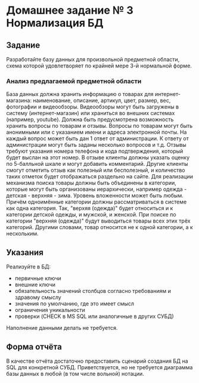 # Домашнее задание № 3 Нормализация БД

## Задание
Разработайте базу данных для произвольной предметной области, схема которой удовлетворяет по крайней мере 3-й нормальной форме.

### Анализ предлагаемой предметной области
База данных должна хранить информацию о товарах для интернет-магазина: наименование, описание, артикул, цвет, размер, вес,
фотографии и видеообзоры. Видеообзоры могут быть загружены в систему (интернет-магазин) или храниться во внешних системах
(например, youtube). Должна быть предусмотрена возможность хранить вопросы по товарам и отзывы.
Вопросы по товарам могут быть анонимными или с указанием имени и адреса электронной почты. На каждый вопрос может быть дан 1
ответ от администрации. К ответу от администрации могут быть заданы несколько вопросов и т.д.
Отзывы требуют указания номера телефона и кода подтверждения, который будет выслан на этот номер. В отзыве клиенты должны указать
оценку по 5-балльной шкале и могут добавить комментарий. Другие клиенты смогут отметить отзыв как полезный или бесполезный, и
количество таких отметок будет отображаться раздельно на сайте.
Для реализации механизма поиска товары должны быть объединены в категории, которые могут быть организованы иерархически,
например одежда - детская - верхняя - зима. Уровень вложенности может быть любым. Причём одноимённые категории должны
рассматриваться в системе как одна категория. Так, "верхяя (одежда)" будет относиться и к категории детской одежды, и мужской, и
женской. При поиске по категории "верхняя (одежда)" будут выводиться товары всех этих трёх категорий. Другими словами, товар
относится не к одной категории, а к нескольким.

## Указания
Реализуйте в БД:
- первичные ключи
- внешние ключи
- обязательность значений столбцов согласно требованиям и здравому смыслу
- значения по умолчанию, где это имеет смысл
- ограничения уникальности
- проверки (CHECK в MS SQL или аналогичные в других СУБД)

Наполнение данными делать не требуется.

## Форма отчёта
В качестве отчёта достаточно предоставить сценарий создания БД на SQL для конкретной СУБД. Приветствуется, но не требуется диаграмма
базы данных в любой (в том числе вольной) нотации.
